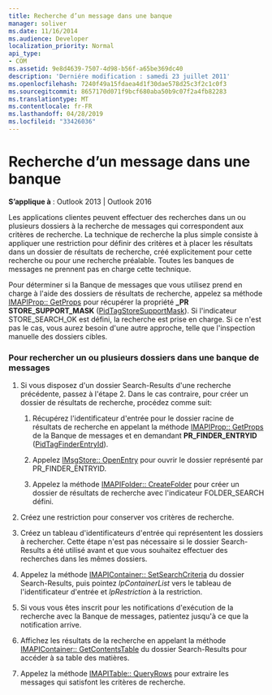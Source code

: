 ```yaml
---
title: Recherche d’un message dans une banque
manager: soliver
ms.date: 11/16/2014
ms.audience: Developer
localization_priority: Normal
api_type:
- COM
ms.assetid: 9e8d4639-7507-4d98-b56f-a65be369dc40
description: 'Derniére modification : samedi 23 juillet 2011'
ms.openlocfilehash: 7240f49a15fdaea4d1f30dae578d25c3f2c1c0f3
ms.sourcegitcommit: 8657170d071f9bcf680aba50b9c07f2a4fb82283
ms.translationtype: MT
ms.contentlocale: fr-FR
ms.lasthandoff: 04/28/2019
ms.locfileid: "33426036"
---
```

# <a name="searching-a-message-store"></a>Recherche d’un message dans une banque

**S’applique à** : Outlook 2013 | Outlook 2016 
  
Les applications clientes peuvent effectuer des recherches dans un ou plusieurs dossiers à la recherche de messages qui correspondent aux critères de recherche. La technique de recherche la plus simple consiste à appliquer une restriction pour définir des critères et à placer les résultats dans un dossier de résultats de recherche, créé explicitement pour cette recherche ou pour une recherche préalable. Toutes les banques de messages ne prennent pas en charge cette technique. 

Pour déterminer si la Banque de messages que vous utilisez prend en charge à l'aide des dossiers de résultats de recherche, appelez sa méthode [IMAPIProp:: GetProps](imapiprop-getprops.md) pour récupérer la propriété **\_PR STORE_SUPPORT_MASK** ([PidTagStoreSupportMask](pidtagstoresupportmask-canonical-property.md)). Si l'indicateur STORE_SEARCH_OK est défini, la recherche est prise en charge. Si ce n'est pas le cas, vous aurez besoin d'une autre approche, telle que l'inspection manuelle des dossiers cibles.
  
### <a name="to-search-one-or-more-folders-in-a-message-store"></a>Pour rechercher un ou plusieurs dossiers dans une banque de messages
  
1. Si vous disposez d'un dossier Search-Results d'une recherche précédente, passez à l'étape 2. Dans le cas contraire, pour créer un dossier de résultats de recherche, procédez comme suit:
    
    1. Récupérez l'identificateur d'entrée pour le dossier racine de résultats de recherche en appelant la méthode [IMAPIProp:: GetProps](imapiprop-getprops.md) de la Banque de messages et en demandant **PR_FINDER_ENTRYID** ([PidTagFinderEntryId](pidtagfinderentryid-canonical-property.md)).
        
    2. Appelez [IMsgStore:: OpenEntry](imsgstore-openentry.md) pour ouvrir le dossier représenté par PR_FINDER_ENTRYID. 
        
    3. Appelez la méthode [IMAPIFolder:: CreateFolder](imapifolder-createfolder.md) pour créer un dossier de résultats de recherche avec l'indicateur FOLDER_SEARCH défini. 
    
2. Créez une restriction pour conserver vos critères de recherche. 
    
3. Créez un tableau d'identificateurs d'entrée qui représentent les dossiers à rechercher. Cette étape n'est pas nécessaire si le dossier Search-Results a été utilisé avant et que vous souhaitez effectuer des recherches dans les mêmes dossiers.
    
4. Appelez la méthode [IMAPIContainer:: SetSearchCriteria](imapicontainer-setsearchcriteria.md) du dossier Search-Results, puis pointez _lpContainerList_ vers le tableau de l'identificateur d'entrée et _lpRestriction_ à la restriction. 
    
5. Si vous vous êtes inscrit pour les notifications d'exécution de la recherche avec la Banque de messages, patientez jusqu'à ce que la notification arrive.
    
6. Affichez les résultats de la recherche en appelant la méthode [IMAPIContainer:: GetContentsTable](imapicontainer-getcontentstable.md) du dossier Search-Results pour accéder à sa table des matières. 
    
7. Appelez la méthode [IMAPITable:: QueryRows](imapitable-queryrows.md) pour extraire les messages qui satisfont les critères de recherche. 
    

